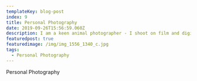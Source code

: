 ```yaml
---
templateKey: blog-post
index: 9
title: Personal Photography
date: 2019-09-26T15:56:59.060Z
description: I am a keen animal photographer - I shoot on film and digital.
featuredpost: true
featuredimage: /img/img_1556_1340_c.jpg
tags:
  - Personal Photography
---
```

Personal Photography
